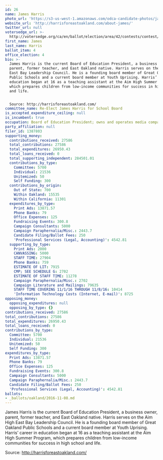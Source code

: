 ```yaml
---
id: 26
name: James Harris
photo_url: 'https://s3-us-west-1.amazonaws.com/odca-candidate-photos/james-harris.png'
website_url: 'http://harrisforeastoakland.com/about-james/'
twitter_url: null
votersedge_url: >-
  http://votersedge.org/ca/en/ballot/election/area/42/contests/contest/13219/candidate/130703?&county=Alameda%20County&election_authority_id=1
first_name: James
last_name: Harris
ballot_item: 4
office_election: 4
bio: >-
  James Harris is the current Board of Education President, a business owner,
  parent, former teacher, and East Oakland native. Harris serves on the Aim High
  East Bay Leadership Council. He is a founding board member of Great Oakland
  Public Schools and a current board member at Youth Uprising. Harris’ career in
  education began at 16 as a teaching assistant at the Aim High Summer Program,
  which prepares children from low-income communities for success in high school
  and life. 


  Source: http://harrisforeastoakland.com/
committee_name: Re-Elect James Harris for School Board
is_accepted_expenditure_ceiling: null
is_incumbent: true
occupation: Board of Education President; owns and operates media company in San Francisco
party_affiliation: null
filer_id: 1387803
supporting_money:
  contributions_received: 27586
  total_contributions: 27586
  total_expenditures: 26950.43
  total_loans_received: 0
  total_supporting_independent: 284501.01
  contributions_by_type:
    Committee: 5700
    Individual: 21536
    Unitemized: 50
    Self Funding: 300
  contributions_by_origin:
    Out of State: 700
    Within Oakland: 15535
    Within California: 11301
  expenditures_by_type:
    Print Ads: 13871.57
    Phone Banks: 79
    Office Expenses: 125
    Fundraising Events: 300.8
    Campaign Consultants: 5000
    Campaign Paraphernalia/Misc.: 2443.7
    Candidate Filing/Ballot Fees: 250
    'Professional Services (Legal, Accounting)': 4542.81
  supporting_by_type:
    Print Ads: 2000
    CANVASSING: 5000
    STAFF TIME: 27904
    Phone Banks: 759
    ESTIMATE OF LIT: 7915
    CMP; SEE SCHEDULE G: 2702
    ESTIMATE OF STAFF TIME: 11278
    Campaign Paraphernalia/Misc.: 2702
    Campaign Literature and Mailings: 79635
    STAFF TIME COVERING 11/1/16 THROUGH 11/8/16: 10414
    'Information Technology Costs (Internet, E-mail)': 8725
opposing_money:
  opposing_expenditures: null
  opposing_by_type: {}
contributions_received: 27586
total_contributions: 27586
total_expenditures: 26950.43
total_loans_received: 0
contributions_by_type:
  Committee: 5700
  Individual: 21536
  Unitemized: 50
  Self Funding: 300
expenditures_by_type:
  Print Ads: 13871.57
  Phone Banks: 79
  Office Expenses: 125
  Fundraising Events: 300.8
  Campaign Consultants: 5000
  Campaign Paraphernalia/Misc.: 2443.7
  Candidate Filing/Ballot Fees: 250
  'Professional Services (Legal, Accounting)': 4542.81
ballots:
- _ballots/oakland/2016-11-08.md
---
```

James Harris is the current Board of Education President, a business owner, parent, former teacher, and East Oakland native. Harris serves on the Aim High East Bay Leadership Council. He is a founding board member of Great Oakland Public Schools and a current board member at Youth Uprising. Harris’ career in education began at 16 as a teaching assistant at the Aim High Summer Program, which prepares children from low-income communities for success in high school and life. 

Source: http://harrisforeastoakland.com/
